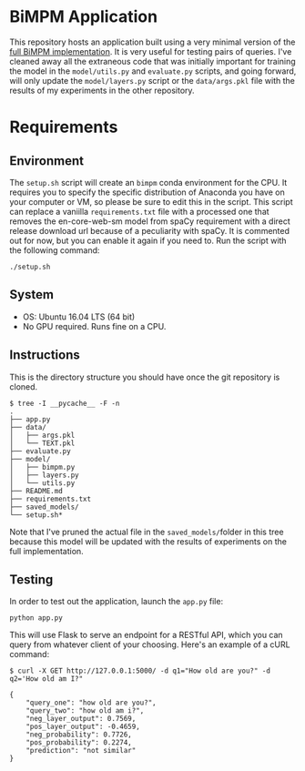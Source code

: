 # BiMPM Application
This repository hosts an application built using a very minimal version of the [full BiMPM implementation](https://github.com/SudoSharma/bimpm_implementation). It is very useful for testing pairs of queries. I've cleaned away all the extraneous code that was initially important for training the model in the `model/utils.py` and `evaluate.py` scripts, and going forward, will only update the `model/layers.py` script or the `data/args.pkl` file with the results of my experiments in the other repository. 

# Requirements
## Environment
The `setup.sh` script will create an `bimpm` conda environment for the CPU.  It requires you to specify the specific distribution of Anaconda you have on your computer or VM, so please be sure to edit this in the script. This script can replace a vaniilla `requirements.txt` file with a processed one that removes the en-core-web-sm model from spaCy requirement with a direct release download url because of a peculiarity with spaCy. It is commented out for now, but you can enable it again if you need to. Run the script with the following command:

    ./setup.sh

## System
- OS: Ubuntu 16.04 LTS (64 bit)
- No GPU required. Runs fine on a CPU. 

## Instructions
This is the directory structure you should have once the git repository is cloned. 

    $ tree -I __pycache__ -F -n
    .
    ├── app.py
    ├── data/
    │   ├── args.pkl
    │   └── TEXT.pkl
    ├── evaluate.py
    ├── model/
    │   ├── bimpm.py
    │   ├── layers.py
    │   └── utils.py
    ├── README.md
    ├── requirements.txt
    ├── saved_models/
    └── setup.sh* 

Note that I've pruned the actual file in the `saved_models/`folder in this tree because this model will be updated with the results of experiments on the full implementation.

## Testing
In order to test out the application, launch the `app.py` file:

    python app.py

This will use Flask to serve an endpoint for a RESTful API, which you can query from whatever client of your choosing. Here's an example of a cURL command:

    $ curl -X GET http://127.0.0.1:5000/ -d q1="How old are you?" -d q2='How old am I?"

    {
        "query_one": "how old are you?",
        "query_two": "how old am i?",
        "neg_layer_output": 0.7569,
        "pos_layer_output": -0.4659,
        "neg_probability": 0.7726,
        "pos_probability": 0.2274,
        "prediction": "not similar"
    }
